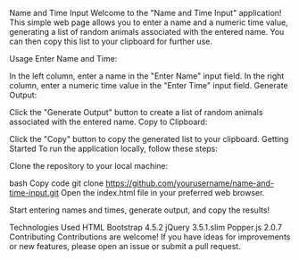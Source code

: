 Name and Time Input
Welcome to the "Name and Time Input" application! This simple web page allows you to enter a name and a numeric time value, generating a list of random animals associated with the entered name. You can then copy this list to your clipboard for further use.

Usage
Enter Name and Time:

In the left column, enter a name in the "Enter Name" input field.
In the right column, enter a numeric time value in the "Enter Time" input field.
Generate Output:

Click the "Generate Output" button to create a list of random animals associated with the entered name.
Copy to Clipboard:

Click the "Copy" button to copy the generated list to your clipboard.
Getting Started
To run the application locally, follow these steps:

Clone the repository to your local machine:

bash
Copy code
git clone https://github.com/yourusername/name-and-time-input.git
Open the index.html file in your preferred web browser.

Start entering names and times, generate output, and copy the results!

Technologies Used
HTML
Bootstrap 4.5.2
jQuery 3.5.1.slim
Popper.js 2.0.7
Contributing
Contributions are welcome! If you have ideas for improvements or new features, please open an issue or submit a pull request.
